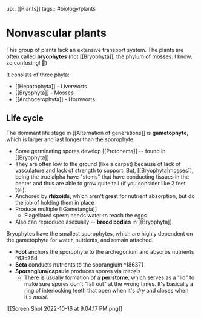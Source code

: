up:: [[Plants]]
tags:: #biology/plants  

# Nonvascular plants

This group of plants lack an extensive transport system. The plants are often called **bryophytes** (not [[Bryophyta]], the phylum of mosses. I know, so confusing! 🤡)

It consists of three phyla:
- [[Hepatophyta]] - Liverworts
- [[Bryophyta]] - Mosses
- [[Anthocerophyta]] - Hornworts

## Life cycle
The dominant life stage in [[Alternation of generations]] is **gametophyte**, which is larger and last longer than the sporophyte.
- Some germinating spores develop [[Protonema]] -- found in [[Bryophyta]]
- They are often low to the ground (like a carpet) because of lack of vasculature and lack of strength to support. But, [[Bryophyta|mosses]], being the true alpha have "stems" that have conducting tissues in the center and thus are able to grow quite tall (if you consider like 2 feet tall).
- Anchored by **rhizoids**, which aren't great for nutrient absorption, but do the job of holding them in place
- Produce multiple [[Gametangia]]
	- Flagellated sperm needs water to reach the eggs
- Also can reproduce asexually -- **brood bodies** in [[Bryophyta]]

Bryophytes have the smallest sporophytes, which are highly dependent on the gametophyte for water, nutrients, and remain attached.
- **Foot** anchors the sporophyte to the archegonium and absorbs nutrients ^63c36d
- **Seta** conducts nutrients to the sporangium ^186371
- **Sporangium**/**capsule** produces spores via mitosis
	- There is usually formation of a **peristome**, which serves as a "lid" to make sure spores don't "fall out" at the wrong times. It's basically a ring of interlocking teeth that open when it's *dry* and closes when it's *moist*.

![[Screen Shot 2022-10-16 at 9.04.17 PM.png]]